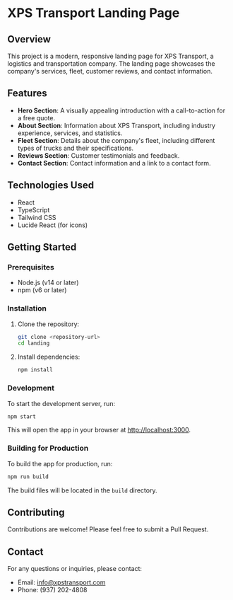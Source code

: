 # XPS Transport Landing Page

## Overview

This project is a modern, responsive landing page for XPS Transport, a logistics and transportation company. The landing page showcases the company's services, fleet, customer reviews, and contact information.

## Features

- **Hero Section**: A visually appealing introduction with a call-to-action for a free quote.
- **About Section**: Information about XPS Transport, including industry experience, services, and statistics.
- **Fleet Section**: Details about the company's fleet, including different types of trucks and their specifications.
- **Reviews Section**: Customer testimonials and feedback.
- **Contact Section**: Contact information and a link to a contact form.

## Technologies Used

- React
- TypeScript
- Tailwind CSS
- Lucide React (for icons)

## Getting Started

### Prerequisites

- Node.js (v14 or later)
- npm (v6 or later)

### Installation

1. Clone the repository:
   ```bash
   git clone <repository-url>
   cd landing
   ```
2. Install dependencies:
   ```bash
   npm install
   ```

### Development

To start the development server, run:

```bash
npm start
```

This will open the app in your browser at [http://localhost:3000](http://localhost:3000).

### Building for Production

To build the app for production, run:

```bash
npm run build
```

The build files will be located in the `build` directory.

## Contributing

Contributions are welcome! Please feel free to submit a Pull Request.

## Contact

For any questions or inquiries, please contact:

- Email: info@xpstransport.com
- Phone: (937) 202-4808
